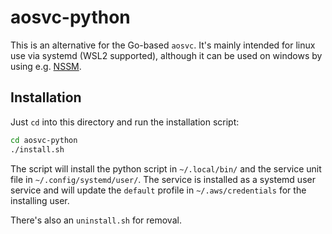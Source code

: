 # aosvc-python

This is an alternative for the Go-based `aosvc`. It's mainly intended for linux use via systemd (WSL2 supported), although it can be used on windows by using e.g. [NSSM](https://nssm.cc/).

## Installation
Just `cd` into this directory and run the installation script:
```sh
cd aosvc-python
./install.sh
```

The script will install the python script in `~/.local/bin/` and the service unit file in `~/.config/systemd/user/`. The service is installed as a systemd user service and will update the `default` profile in `~/.aws/credentials` for the installing user.

There's also an `uninstall.sh` for removal.

